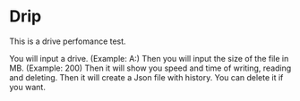 # Drip

This is a drive perfomance test.

You will input a drive. (Example: A:)
Then you will input the size of the file in MB. (Example: 200)
Then it will show you speed and time of writing, reading and deleting.
Then it will create a Json file with history. You can delete it if you want.
